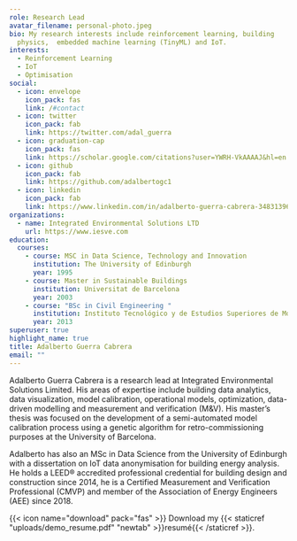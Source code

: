 ```yaml
---
role: Research Lead
avatar_filename: personal-photo.jpeg
bio: My research interests include reinforcement learning, building
  physics,  embedded machine learning (TinyML) and IoT.
interests:
  - Reinforcement Learning
  - IoT
  - Optimisation
social:
  - icon: envelope
    icon_pack: fas
    link: /#contact
  - icon: twitter
    icon_pack: fab
    link: https://twitter.com/adal_guerra
  - icon: graduation-cap
    icon_pack: fas
    link: https://scholar.google.com/citations?user=YWRH-VkAAAAJ&hl=en
  - icon: github
    icon_pack: fab
    link: https://github.com/adalbertogc1
  - icon: linkedin
    icon_pack: fab
    link: https://www.linkedin.com/in/adalberto-guerra-cabrera-34831396/
organizations:
  - name: Integrated Environmental Solutions LTD
    url: https://www.iesve.com
education:
  courses:
    - course: MSC in Data Science, Technology and Innovation
      institution: The University of Edinburgh
      year: 1995
    - course: Master in Sustainable Buildings
      institution: Universitat de Barcelona
      year: 2003
    - course: "BSc in Civil Engineering "
      institution: Instituto Tecnológico y de Estudios Superiores de Monterrey
      year: 2013
superuser: true
highlight_name: true
title: Adalberto Guerra Cabrera
email: ""
---
```

Adalberto Guerra Cabrera is a research lead at Integrated Environmental Solutions Limited. His areas of expertise include building data analytics, data visualization, model calibration, operational models, optimization, data-driven modelling and measurement and verification (M&V). His master’s thesis was focused on the development of a semi-automated model calibration process using a genetic algorithm for retro-commissioning purposes at the University of Barcelona. 

Adalberto has also an MSc in Data Science from the University of Edinburgh with a dissertation on IoT data anonymisation for building energy analysis. He holds a LEED® accredited professional credential for building design and construction since 2014, he is a Certified Measurement and Verification Professional (CMVP) and member of the Association of Energy Engineers (AEE) since 2018.

{{< icon name="download" pack="fas" >}} Download my {{< staticref "uploads/demo_resume.pdf" "newtab" >}}resumé{{< /staticref >}}.